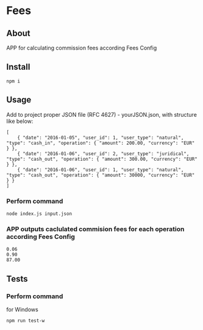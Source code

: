 # Fees

## About

APP for calculating commission fees according Fees Config

## Install
```npm i```

## Usage
Add to project proper JSON file (RFC 4627) - yourJSON.json, with structure like below:

```
[
    { "date": "2016-01-05", "user_id": 1, "user_type": "natural", "type": "cash_in", "operation": { "amount": 200.00, "currency": "EUR" } },
    { "date": "2016-01-06", "user_id": 2, "user_type": "juridical", "type": "cash_out", "operation": { "amount": 300.00, "currency": "EUR" } },
    { "date": "2016-01-06", "user_id": 1, "user_type": "natural", "type": "cash_out", "operation": { "amount": 30000, "currency": "EUR" } }
]
```

### Perform command

```node index.js input.json```

### APP outputs caclulated commision fees for each operation according Fees Config 

```
0.06
0.90
87.00
```

## Tests

### Perform command

for Windows
```
npm run test-w
```
